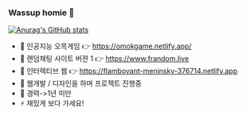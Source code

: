 ### Wassup homie 👋


[![Anurag's GitHub stats](https://github-readme-stats.vercel.app/api?username=jidole02)](https://github.com/anuraghazra/github-readme-stats)


- 🌱 인공지능 오목게임 👉 https://omokgame.netlify.app/
- 👸 랜덤채팅 사이트 버젼 1  👉 https://www.frandom.live
- 🤔 인터렉티브 웹 👉 https://flamboyant-meninsky-376714.netlify.app
- 🔭 웹개발 / 디자인을 하며 프로젝트 진행중
- 💬 경력->1년 미만
- ⚡ 재밌게 보다 가세요!
